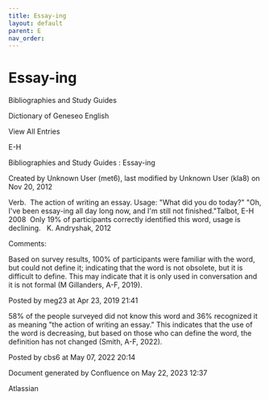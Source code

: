 ```yaml
---
title: Essay-ing
layout: default
parent: E
nav_order:
---
```


# Essay-ing

Bibliographies and Study Guides

Dictionary of Geneseo English

View All Entries

E-H

Bibliographies and Study Guides : Essay-ing

Created by  Unknown User (met6), last modified by  Unknown User (kla8) on Nov 20, 2012

Verb.  The action of writing an essay. Usage: &quot;What did you do today?&quot; &quot;Oh, I've been essay-ing all day long now, and I'm still not finished.&quot;Talbot, E-H 2008  Only 19% of participants correctly identified this word, usage is declining.   K. Andryshak, 2012

Comments:

Based on survey results, 100% of participants were familiar with the word, but could not define it; indicating that the word is not obsolete, but it is difficult to define. This may indicate that it is only used in conversation and it is not formal (M Gillanders, A-F, 2019).

Posted by meg23 at Apr 23, 2019 21:41

58% of the people surveyed did not know this word and 36% recognized it as meaning &quot;the action of writing an essay.&quot; This indicates that the use of the word is decreasing, but based on those who can define the word, the definition has not changed (Smith, A-F, 2022).

Posted by cbs6 at May 07, 2022 20:14

Document generated by Confluence on May 22, 2023 12:37

Atlassian
